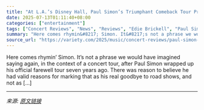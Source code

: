 ```yaml
---
title: "At L.A.’s Disney Hall, Paul Simon’s Triumphant Comeback Tour Proves Quietly Unretiring Was the Right Move: Concert Review"
date: 2025-07-13T01:11:40+08:00
categories: ["entertainment"]
tags: ["Concert Reviews", "News", "Reviews", "Edie Brickell", "Paul Simon", "Walt Disney Concert Hall"]
summary: "Here comes rhymin&#8217; Simon. It&#8217;s not a phrase we would have imagined saying again, in the context of a concert tour, after Paul Simon wrapped up his official farewell tour seven years ago. T"
source_url: "https://variety.com/2025/music/concert-reviews/paul-simon-concert-review-tour-disney-hall-1236452276/"
---
```


Here comes rhymin&#8217; Simon. It&#8217;s not a phrase we would have imagined saying again, in the context of a concert tour, after Paul Simon wrapped up his official farewell tour seven years ago. There was reason to believe he had valid reasons for marking that as his real goodbye to road shows, and not as [&#8230;]

---

*来源: [原文链接](https://variety.com/2025/music/concert-reviews/paul-simon-concert-review-tour-disney-hall-1236452276/)*
